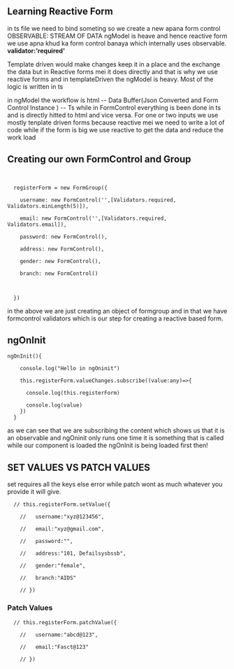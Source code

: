## Learning Reactive Form
in ts file we need to bind someting so we create a new apana form control 
OBSERVABLE: STREAM OF DATA 
ngModel is heave and hence reactive form we use apna khud ka form control banaya which internally uses observable. **validator:'required'**

Template driven would make changes keep it in a place and the exchange the data but in Reactive forms mei it does directly and that is why we use reactive forms and in templateDriven the ngModel is heavy. Most of the logic is written in ts

in ngModel the workflow is html -- Data Buffer(Json Converted and Form Control Instance ) -- Ts
while in FormControl everything is been done in ts and is directly hitted to html and vice versa.
For one or two inputs we use mostly tenplate driven forms because reactive mei we need to write a lot of code while if the form is big we use reactive to get the data and reduce the work load 

## Creating our own FormControl and Group 
```
  

  registerForm = new FormGroup({

    username: new FormControl('',[Validators.required, Validators.minLength(5)]),

    email: new FormControl('',[Validators.required, Validators.email]),

    password: new FormControl(),

    address: new FormControl(),

    gender: new FormControl(),

    branch: new FormControl()

  

  })
```

in the above we are just creating an object of formgroup and in that we have formcontrol validators which is our step for creating a reactive based form. 


## ngOnInit

```
ngOnInit(){

    console.log("Hello in ngOninit")

    this.registerForm.valueChanges.subscribe((value:any)=>{

      console.log(this.registerForm)

      console.log(value)
    })
  }
```
as we can see that we are subscribing the content which shows us that it is an observable and ngOninit only runs one time it is something that is called while our component is loaded the ngOnInit is being loaded first then!
## SET VALUES VS PATCH VALUES 

set requires all the keys else error while patch wont as much whatever you provide it will give. 

```
  // this.registerForm.setValue({

    //   username:"xyz@123456",

    //   email:"xyz@gmail.com",

    //   password:"",

    //   address:"101, Defailsysbssb",

    //   gender:"female",

    //   branch:"AIDS"

    // })
```

### Patch Values 
```
  // this.registerForm.patchValue({

    //   username:"abcd@123",

    //   email:"Fasct@123"

    // })
```




